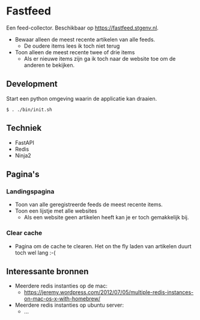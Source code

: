 # Fastfeed

Een feed-collector. Beschikbaar op https://fastfeed.stgenv.nl.

* Bewaar alleen de meest recente artikelen van alle feeds.
  * De oudere items lees ik toch niet terug
* Toon alleen de meest recente twee of drie items
  * Als er nieuwe items zijn ga ik toch naar de website toe om de anderen
    te bekijken.
    
## Development

Start een python omgeving waarin de applicatie kan draaien.
```
$ . ./bin/init.sh
```

## Techniek

* FastAPI
* Redis
* Ninja2

## Pagina's

### Landingspagina

* Toon van alle geregistreerde feeds de meest recente items.
* Toon een lijstje met alle websites
  * Als een website geen artikelen heeft kan je er toch 
    gemakkelijk bij.

### Clear cache

* Pagina om de cache te clearen. Het on the fly laden van
  artikelen duurt toch wel lang :-(


## Interessante bronnen

* Meerdere redis instanties op de mac:
  * https://jeremy.wordpress.com/2012/07/05/multiple-redis-instances-on-mac-os-x-with-homebrew/
* Meerdere redis instanties op ubuntu server:
  * ...